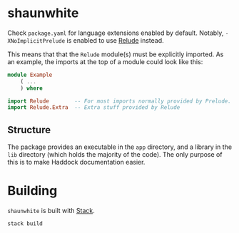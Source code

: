 # shaunwhite

Check `package.yaml` for language extensions enabled by default. Notably,
`-XNoImplicitPrelude` is enabled to use
[Relude](https://github.com/kowainik/relude) instead.

This means that that the `Relude` module(s) must be explicitly imported.
As an example, the imports at the top of a module could look like this:

```haskell
module Example
    ( ...
    ) where

import Relude        -- For most imports normally provided by Prelude.
import Relude.Extra  -- Extra stuff provided by Relude
```

## Structure

The package provides an executable in the `app` directory, and a library in the
`lib` directory (which holds the majority of the code). The only purpose of this
is to make Haddock documentation easier.

# Building

`shaunwhite` is built with [Stack](https://www.haskellstack.org).

```sh
stack build
```
